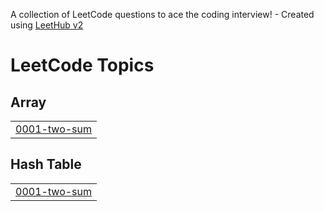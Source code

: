 A collection of LeetCode questions to ace the coding interview! - Created using [LeetHub v2](https://github.com/arunbhardwaj/LeetHub-2.0)
<!---LeetCode Topics Start-->
# LeetCode Topics
## Array
|  |
| ------- |
| [0001-two-sum](https://github.com/Shaan-MW/Leetcode/tree/master/0001-two-sum) |
## Hash Table
|  |
| ------- |
| [0001-two-sum](https://github.com/Shaan-MW/Leetcode/tree/master/0001-two-sum) |
<!---LeetCode Topics End-->